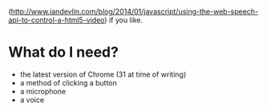 (http://www.iandevlin.com/blog/2014/01/javascript/using-the-web-speech-api-to-control-a-html5-video) if you like.

What do I need?
===============

- the latest version of Chrome (31 at time of writing)
- a method of clicking a button
- a microphone
- a voice